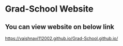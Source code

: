 # Grad-School Website
## You can view website on below link
https://vaishnavi112002.github.io/Grad-School.github.io/
